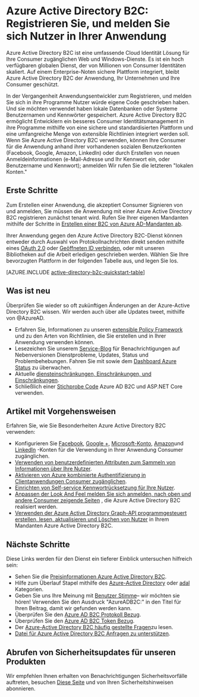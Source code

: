 <properties
    pageTitle="Azure-Active Directory-B2C: Übersicht | Microsoft Azure"
    description="Entwickeln, Consumer zugängliche Anwendung mit Azure Active Directory B2C"
    services="active-directory-b2c"
    documentationCenter=""
    authors="swkrish"
    manager="mbaldwin"
    editor="bryanla"/>

<tags
    ms.service="active-directory-b2c"
    ms.workload="identity"
    ms.tgt_pltfrm="na"
    ms.devlang="na"
    ms.topic="hero-article"
    ms.date="07/24/2016"
    ms.author="swkrish"/>

# <a name="azure-active-directory-b2c-sign-up-and-sign-in-consumers-in-your-applications"></a>Azure Active Directory B2C: Registrieren Sie, und melden Sie sich Nutzer in Ihrer Anwendung

Azure Active Directory B2C ist eine umfassende Cloud Identität Lösung für Ihre Consumer zugänglichen Web und Windows-Dienste. Es ist ein hoch verfügbaren globalen Dienst, der von Millionen von Consumer Identitäten skaliert. Auf einem Enterprise-Noten sichere Plattform integriert, bleibt Azure Active Directory B2C der Anwendung, Ihr Unternehmen und Ihre Consumer geschützt.

In der Vergangenheit Anwendungsentwickler zum Registrieren, und melden Sie sich in ihre Programme Nutzer würde eigene Code geschrieben haben. Und sie möchten verwendet haben lokale Datenbanken oder Systeme Benutzernamen und Kennwörter gespeichert. Azure Active Directory B2C ermöglicht Entwicklern ein besseres Consumer Identitätsmanagement in ihre Programme mithilfe von eine sichere und standardisierten Plattform und eine umfangreiche Menge von extensible Richtlinien integriert werden soll. Wenn Sie Azure Active Directory B2C verwenden, können Ihre Consumer für die Anwendung anhand ihrer vorhandenen sozialen Benutzerkonten (Facebook, Google, Amazon, LinkedIn) oder durch Erstellen von neuen Anmeldeinformationen (e-Mail-Adresse und Ihr Kennwort ein, oder Benutzername und Kennwort); anmelden Wir rufen Sie die letzteren "lokalen Konten."

## <a name="get-started"></a>Erste Schritte

Zum Erstellen einer Anwendung, die akzeptiert Consumer Signieren von und anmelden, Sie müssen die Anwendung mit einer Azure Active Directory B2C registrieren zunächst tenant wird. Rufen Sie Ihrer eigenen Mandanten mithilfe der Schritte in [Erstellen einer B2C von Azure AD-Mandanten ab](active-directory-b2c-get-started.md).

Ihrer Anwendung gegen den Azure Active Directory B2C-Dienst können entweder durch Auswahl von Protokollnachrichten direkt senden mithilfe eines [OAuth 2.0](active-directory-b2c-reference-protocols.md#oauth2-authorization-code-flow) oder [Geöffneten ID verbinden](active-directory-b2c-reference-protocols.md#openid-connect-sign-in-flow), oder mit unseren Bibliotheken auf die Arbeit erledigen geschrieben werden. Wählen Sie Ihre bevorzugten Plattform in der folgenden Tabelle aus, und legen Sie los.

[AZURE.INCLUDE [active-directory-b2c-quickstart-table](../../includes/active-directory-b2c-quickstart-table.md)]

## <a name="whats-new"></a>Was ist neu

Überprüfen Sie wieder so oft zukünftigen Änderungen an der Azure-Active Directory B2C wissen. Wir werden auch über alle Updates tweet, mithilfe von @AzureAD.

- Erfahren Sie, Informationen zu unseren [extensible Policy Framework](active-directory-b2c-reference-policies.md) und zu den Arten von Richtlinien, die Sie erstellen und in Ihrer Anwendung verwenden können.
- Lesezeichen Sie unserem [Service-Blog](https://blogs.msdn.microsoft.com/azureadb2c/) für Benachrichtigungen auf Nebenversionen Dienstprobleme, Updates, Status und Problembehebungen. Fahren Sie mit sowie dem [Dashboard Azure Status](https://azure.microsoft.com/status/) zu überwachen.
- Aktuelle [diensteinschränkungen, Einschränkungen, und Einschränkungen](active-directory-b2c-limitations.md).
- Schließlich einer [Stichprobe Code](https://github.com/Azure-Samples/active-directory-dotnet-webapp-openidconnect-aspnetcore-b2c) Azure AD B2C und ASP.NET Core verwenden.

## <a name="how-to-articles"></a>Artikel mit Vorgehensweisen

Erfahren Sie, wie Sie Besonderheiten Azure Active Directory B2C verwenden:

- Konfigurieren Sie [Facebook](active-directory-b2c-setup-fb-app.md), [Google +](active-directory-b2c-setup-goog-app.md), [Microsoft-Konto](active-directory-b2c-setup-msa-app.md), [Amazon](active-directory-b2c-setup-amzn-app.md)und [LinkedIn](active-directory-b2c-setup-li-app.md) -Konten für die Verwendung in Ihrer Anwendung Consumer zugänglichen.
- [Verwenden von benutzerdefinierten Attributen zum Sammeln von Informationen über Ihre Nutzer](active-directory-b2c-reference-custom-attr.md).
- [Aktivieren von Azure kombinierte Authentifizierung in Clientanwendungen Consumer zugänglichen](active-directory-b2c-reference-mfa.md).
- [Einrichten von Self-service Kennwortrücksetzung für Ihre Nutzer](active-directory-b2c-reference-sspr.md).
- [Anpassen der Look And Feel melden Sie sich anmelden, nach oben und andere Consumer zeigende Seiten](active-directory-b2c-reference-ui-customization.md) , die Azure Active Directory B2C realisiert werden.
- [Verwenden der Azure Active Directory Graph-API programmgesteuert erstellen, lesen, aktualisieren und Löschen von Nutzer](active-directory-b2c-devquickstarts-graph-dotnet.md) in Ihrem Mandanten Azure Active Directory B2C.

## <a name="next-steps"></a>Nächste Schritte

Diese Links werden für den Dienst ein tieferer Einblick untersuchen hilfreich sein:

- Sehen Sie die [Preisinformationen Azure Active Directory B2C](https://azure.microsoft.com/pricing/details/active-directory-b2c/).
- Hilfe zum Überlauf Stapel mithilfe des [Azure-Active Directory](http://stackoverflow.com/questions/tagged/azure-active-directory) oder [adal](http://stackoverflow.com/questions/tagged/adal) Kategorien.
- Geben Sie uns Ihre Meinung mit [Benutzer Stimme](https://feedback.azure.com/forums/169401-azure-active-directory/)– wir möchten sie hören! Verwenden Sie den Ausdruck "AzureADB2C:" in den Titel für Ihren Beitrag, damit wir gefunden werden kann.
- Überprüfen Sie den [Azure AD B2C Protokoll Bezug](active-directory-b2c-reference-protocols.md).
- Überprüfen Sie den [Azure AD B2C Token Bezug](active-directory-b2c-reference-tokens.md).
- Der [Azure-Active Directory B2C häufig gestellte Fragen](active-directory-b2c-faqs.md)zu lesen.
- [Datei für Azure Active Directory B2C Anfragen zu unterstützen](active-directory-b2c-support.md).

## <a name="get-security-updates-for-our-products"></a>Abrufen von Sicherheitsupdates für unseren Produkten

Wir empfehlen Ihnen erhalten von Benachrichtigungen Sicherheitsvorfälle auftreten, besuchen [Diese Seite](https://technet.microsoft.com/security/dd252948) und von Ihren Sicherheitshinweisen abonnieren.
